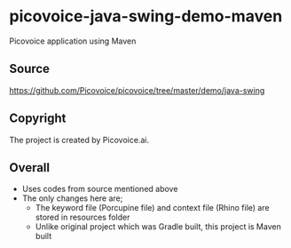 # picovoice-java-swing-demo-maven
Picovoice application using Maven

## Source
https://github.com/Picovoice/picovoice/tree/master/demo/java-swing

## Copyright
The project is created by Picovoice.ai. 

## Overall
- Uses codes from source mentioned above
- The only changes here are;
  - The keyword file (Porcupine file) and context file (Rhino file) are stored in resources folder
  - Unlike original project which was Gradle built, this project is Maven built
 
